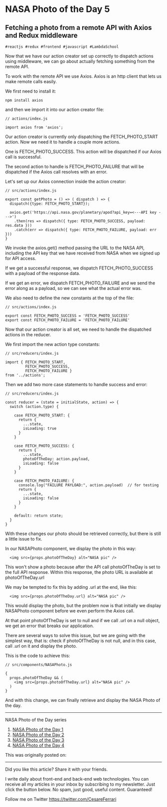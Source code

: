 # NASA Photo of the Day 5
## Fetching a photo from a remote API with Axios and Redux middleware 
    #reactjs #redux #frontend #javascript #LambdaSchool

Now that we have our action creator set up correctly to dispatch actions using middleware, we can go about actually fetching something from the remote API.

To work with the remote API we use Axios. Axios is an http client that lets us make remote calls easily.

We first need to install it:

```
npm install axios
```

and then we import it into our action creator file:

```
// actions/index.js

import axios from 'axios';
```

Our action creator is currently only dispatching the FETCH_PHOTO_START action. Now we need it to handle a couple more actions.

One is FETCH_PHOTO_SUCCESS. This action will be dispatched if our Axios call is successful.

The second action to handle is FETCH_PHOTO_FAILURE that will be dispatched if the Axios call resolves with an error.

Let's set up our Axios connection inside the action creator:

```
// src/actions/index.js

export const getPhoto = () => ( dispatch ) => {
  dispatch({type: FETCH_PHOTO_START});

  axios.get('https://api.nasa.gov/planetary/apod?api_key=<---API key --->')
    .then(res => dispatch({ type: FETCH_PHOTO_SUCCESS, payload: res.data }))
    .catch(err => dispatch({ type: FETCH_PHOTO_FAILURE, payload: err }))
}
```

We invoke the axios.get() method passing the URL to the NASA API, including the API key that we have received from NASA when we signed up for API access.

If we get a successful response, we dispatch FETCH_PHOTO_SUCCESS with a payload of the response data.

If we get an error, we dispatch FETCH_PHOTO_FAILURE and we send the error along as a payload, so we can see what the actual error was.

We also need to define the new constants at the top of the file:

```
// src/actions/index.js

export const FETCH_PHOTO_SUCCESS = 'FETCH_PHOTO_SUCCESS'
export const FETCH_PHOTO_FAILURE = 'FETCH_PHOTO_FAILURE'
```

Now that our action creator is all set, we need to handle the dispatched actions in the reducer.

We first import the new action type constants:

```
// src/reducers/index.js

import { FETCH_PHOTO_START,
         FETCH_PHOTO_SUCCESS,
         FETCH_PHOTO_FAILURE }
from '../actions';
```

Then we add two more case statements to handle success and error:

```
// src/reducers/index.js

const reducer = (state = initialState, action) => {
  switch (action.type) {

    case FETCH_PHOTO_START: {
      return {
        ...state,
        isLoading: true
      }
    }

    case FETCH_PHOTO_SUCCESS: {
      return {
        ...state,
        photoOfTheDay: action.payload,
        isLoading: false
      }
    }

    case FETCH_PHOTO_FAILURE: {
      console.log("FAILURE PAYLOAD:", action.payload)  // for testing
      return {
        ...state,
        isLoading: false
      }
    }

    default: return state;
  }
}
```

With these changes our photo should be retrieved correctly, but there is still a little issue to fix.

In our NASAPhoto component, we display the photo in this way:

```
  <img src={props.photoOfTheDay} alt="NASA pic" />
```

This won't show a photo because after the API call photoOfTheDay is set to the full API response. Within this response, the photo URL is available at photoOfTheDay.url

We may be tempted to fix this by adding .url at the end, like this:

```
  <img src={props.photoOfTheDay.url} alt="NASA pic" />
```

This would display the photo, but the problem now is that initially we display NASAPhoto component before we even perform the Axios call.

At that point photoOfTheDay is set to null and if we call .url on a null object, we get an error that breaks our application.

There are several ways to solve this issue, but we are going with the simplest way, that is: check if photoOfTheDay is not null, and in this case, call .url on it and display the photo.

This is the code to achieve this:

```
// src/components/NASAPhoto.js

{
  props.photoOfTheDay && (
    <img src={props.photoOfTheDay.url} alt="NASA pic" />
  )
}
```

And with this change, we can finally retrieve and display the NASA Photo of the day.


---

NASA Photo of the Day series
1. [NASA Photo of the Day 1](https://cesare.substack.com/p/nasa-photo-of-the-day-reactredux)
2. [NASA Photo of the Day 2](https://cesare.substack.com/p/nasa-photo-of-the-day-2)
3. [NASA Photo of the Day 3](https://cesare.substack.com/p/nasa-photo-of-the-day-3)
3. [NASA Photo of the Day 4](https://cesare.substack.com/p/nasa-photo-of-the-day-4)

This was originally posted on:

---

Did you like this article?  Share it with your friends. 

I write daily about front-end and back-end web technologies. 
You can receive all my articles in your inbox by subscribing to my newsletter. Just click the button below. No spam, just good, useful content. Guaranteed!

Follow me on Twitter
https://twitter.com/CesareFerrari
